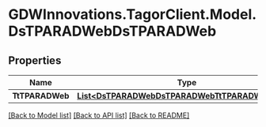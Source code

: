# GDWInnovations.TagorClient.Model.DsTPARADWebDsTPARADWeb

## Properties

Name | Type | Description | Notes
------------ | ------------- | ------------- | -------------
**TtTPARADWeb** | [**List&lt;DsTPARADWebDsTPARADWebTtTPARADWebInner&gt;**](DsTPARADWebDsTPARADWebTtTPARADWebInner.md) |  | [optional] 

[[Back to Model list]](../README.md#documentation-for-models) [[Back to API list]](../README.md#documentation-for-api-endpoints) [[Back to README]](../README.md)

